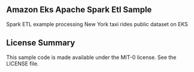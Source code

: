 ## Amazon Eks Apache Spark Etl Sample

Spark ETL example processing New York taxi rides public dataset on EKS

## License Summary

This sample code is made available under the MIT-0 license. See the LICENSE file.
